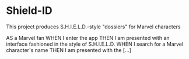 # Shield-ID

This project produces S.H.I.E.L.D.-style "dossiers" for Marvel characters

AS a Marvel fan
WHEN I enter the app
THEN I am presented with an interface fashioned in the style of S.H.I.E.L.D.
WHEN I search for a Marvel character's name
THEN I am presented with the [...]
